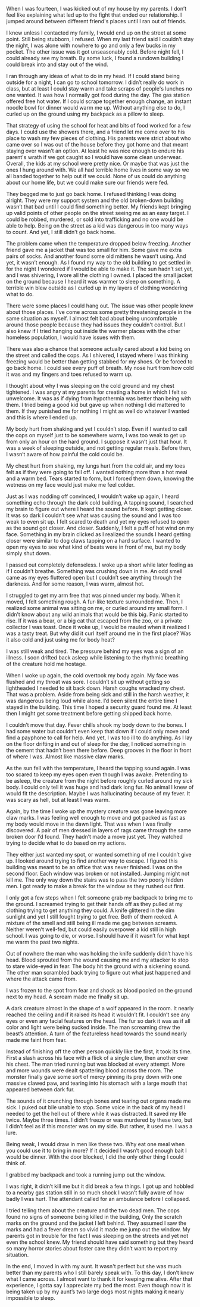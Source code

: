 When I was fourteen, I was kicked out of my house by my parents. I don’t feel like explaining what led up to the fight that ended our relationship. I jumped around between different friend's places until I ran out of friends.   

I knew unless I contacted my family, I would end up on the street at some point. Still being stubborn, I refused. When my last friend said I couldn’t stay the night, I was alone with nowhere to go and only a few bucks in my pocket. The other issue was it got unseasonably cold. Before night fell, I could already see my breath. By some luck, I found a rundown building I could break into and stay out of the wind.  

I ran through any ideas of what to do in my head. If I could stand being outside for a night, I can go to school tomorrow. I didn’t really do work in class, but at least I could stay warm and take scraps of people's lunches no one wanted. It was how I normally got food during the day. The gas station offered free hot water. If I could scrape together enough change, an instant noodle bowl for dinner would warm me up. Without anything else to do, I curled up on the ground using my backpack as a pillow to sleep.  

That strategy of using the school for heat and bits of food worked for a few days. I could use the showers there, and a friend let me come over to his place to wash my few pieces of clothing. His parents were strict about who came over so I was out of the house before they got home and that meant staying over wasn’t an option. At least he was nice enough to endure his parent's wrath if we got caught so I would have some clean underwear.  Overall, the kids at my school were pretty nice. Or maybe that was just the ones I hung around with. We all had terrible home lives in some way so we all banded together to help out if we could. None of us could do anything about our home life, but we could make sure our friends were fed.  

They begged me to just go back home. I refused thinking I was doing alright. They were my support system and the old broken-down building wasn’t that bad until I could find something better. My friends kept bringing up valid points of other people on the street seeing me as an easy target. I could be robbed, murdered, or sold into trafficking and no one would be able to help. Being on the street as a kid was dangerous in too many ways to count. And yet, I still didn’t go back home.  

The problem came when the temperature dropped below freezing. Another friend gave me a jacket that was too small for him. Some gave me extra pairs of socks. And another found some old mittens he wasn’t using. And yet, it wasn’t enough. As I found my way to the old building to get settled in for the night I wondered if I would be able to make it. The sun hadn’t set yet, and I was shivering, I wore all the clothing I owned. I placed the small jacket on the ground because I heard it was warmer to sleep on something. A terrible win blew outside as I curled up in my layers of clothing wondering what to do.   

There were some places I could hang out. The issue was other people knew about those places. I’ve come across some pretty threatening people in the same situation as myself. I almost felt bad about being uncomfortable around those people because they had issues they couldn't control. But I also knew if I tried hanging out inside the warmer places with the other homeless population, I would have issues with them.  

There was also a chance that someone actually cared about a kid being on the street and called the cops. As I shivered, I stayed where I was thinking freezing would be better than getting stabbed for my shoes. Or be forced to go back home. I could see every puff of breath. My nose hurt from how cold it was and my fingers and toes refused to warm up.  

I thought about why I was sleeping on the cold ground and my chest tightened. I was angry at my parents for creating a home in which I felt so unwelcome. It was as if dying from hypothermia was better than being with them. I tried being a good kid but gave up when nothing I did mattered to them. If they punished me for nothing I might as well do whatever I wanted and this is where I ended up.  

My body hurt from shaking and yet I couldn’t stop. Even if I wanted to call the cops on myself just to be somewhere warm, I was too weak to get up from only an hour on the hard ground. I suppose it wasn’t just that hour. It was a week of sleeping outside, and not getting regular meals. Before then, I wasn’t aware of how painful the cold could be.   

My chest hurt from shaking, my lungs hurt from the cold air, and my toes felt as if they were going to fall off. I wanted nothing more than a hot meal and a warm bed. Tears started to form, but I forced them down, knowing the wetness on my face would just make me feel colder.   

Just as I was nodding off convinced, I wouldn’t wake up again, I heard something echo through the dark cold building, A tapping sound, I searched my brain to figure out where I heard the sound before. It kept getting closer. It was so dark I couldn’t see what was causing the sound and I was too weak to even sit up. I felt scared to death and yet my eyes refused to open as the sound got closer. And closer. Suddenly, I felt a puff of hot wind on my face. Something in my brain clicked as I realized the sounds I heard getting closer were similar to dog claws tapping on a hard surface. I wanted to open my eyes to see what kind of beats were in front of me, but my body simply shut down.   

I passed out completely defenseless. I woke up a short while later feeling as if I couldn’t breathe. Something was crushing down in me. An odd smell came as my eyes fluttered open but I couldn’t see anything through the darkness. And for some reason, I was warm, almost hot.  

I struggled to get my arm free that was pinned under my body. When it moved, I felt something rough. A fur-like texture surrounded me. Then, I realized some animal was sitting on me, or curled around my small form. I didn’t know about any wild animals that would be this big. Panic started to rise. If it was a bear, or a big cat that escaped from the zoo, or a private collector I was toast. Once it woke up, I would be mauled when it realized I was a tasty treat. But why did it curl itself around me in the first place? Was it also cold and just using me for body heat?  

I was still weak and tired. The pressure behind my eyes was a sign of an illness. I soon drifted back asleep while listening to the rhythmic breathing of the creature hold me hostage.  

When I woke up again, the cold overtook my body again. My face was flushed and my throat was sore. I couldn’t sit up without getting so lightheaded I needed to sit back down. Harsh coughs wracked my chest. That was a problem. Aside from being sick and still in the harsh weather, it was dangerous being loud while alone. I’d been silent the entire time I stayed in the building. This time I hoped a security guard found me. At least then I might get some treatment before getting shipped back home.  

I couldn’t move that day. Fever chills shook my body down to the bones. I had some water but couldn’t even keep that down if I could only move and find a payphone to call for help. And yet, I was too ill to do anything. As I lay on the floor drifting in and out of sleep for the day, I noticed something in the cement that hadn’t been there before. Deep grooves in the floor in front of where I was. Almost like massive claw marks.  

As the sun fell with the temperature, I heard the tapping sound again. I was too scared to keep my eyes open even though I was awake. Pretending to be asleep, the creature from the night before roughly curled around my sick body. I could only tell it was huge and had dark long fur. No animal I knew of would fit the description. Maybe I was hallucinating because of my fever. It was scary as hell, but at least I was warm.  

Again, by the time I woke up the mystery creature was gone leaving more claw marks. I was feeling well enough to move and got packed as fast as my body would move in the dawn light. That was when I was finally discovered. A pair of men dressed in layers of rags came through the same broken door I’d found. They hadn’t made a move just yet. They watched trying to decide what to do based on my actions.   

They either just wanted my spot, or wanted something of me I couldn’t give up. I looked around trying to find another way to escape. I figured this building was meant to be an office that was never finished. I was on the second floor. Each window was broken or not installed. Jumping might not kill me. The only way down the stairs was to pass the two poorly hidden men. I got ready to make a break for the window as they rushed out first.   

I only got a few steps when I felt someone grab my backpack to bring me to the ground. I screamed trying to get their hands off as they pulled at my clothing trying to get anything they could. A knife glittered in the dim sunlight and yet I still fought trying to get free. Both of them reeked. A mixture of the smell and still being ill made me gag between screams. Neither weren’t well-fed, but could easily overpower a kid still in high school. I was going to die, or worse. I should have if it wasn’t for what kept me warm the past two nights.  

Out of nowhere the man who was holding the knife suddenly didn’t have his head. Blood sprouted from the wound causing me and my attacker to stop to stare wide-eyed in fear. The body hit the ground with a sickening sound. The other man scrambled back trying to figure out what just happened and where the attack came from.   

I was frozen to the spot from fear and shock as blood pooled on the ground next to my head. A scream made me finally sit up.  

A dark creature almost in the shape of a wolf appeared in the room. It nearly reached the ceiling and if it raised its head it wouldn’t fit. I couldn’t see any eyes or even any facial features on the head. The fur so dark it was as if all color and light were being sucked inside. The man screaming drew the beast’s attention. A turn of the featureless head towards the sound nearly made me faint from fear.  

Instead of finishing off the other person quickly like the first, it took its time. First a slash across his face with a flick of a single claw, then another over his chest. The man tried running but was blocked at every attempt. More and more wounds were dealt spattering blood across the room. The monster finally gave some sort of mercy pinning its prey down with one massive clawed paw, and tearing into his stomach with a large mouth that appeared between dark fur.   

The sounds of it crunching through bones and tearing out organs made me sick. I puked out bile unable to stop. Some voice in the back of my head I needed to get the hell out of there while it was distracted. It saved my life twice. Maybe three times. I didn’t freeze or was murdered by these two, but I didn’t feel as if this monster was on my side. But rather, it used me. I was a lure.  

Being weak, I would draw in men like these two. Why eat one meal when you could use it to bring in more? If it decided I wasn’t good enough bait I would be dinner. With the door blocked, I did the only other thing I could think of.  

I grabbed my backpack and took a running jump out the window.   

I was right, it didn’t kill me but it did break a few things. I got up and hobbled to a nearby gas station still in so much shock I wasn’t fully aware of how badly I was hurt. The attendant called for an ambulance before I collapsed.  

I tried telling them about the creature and the two dead men. The cops found no signs of someone being killed in the building, Only the scratch marks on the ground and the jacket I left behind. They assumed I saw the marks and had a fever dream so vivid it made me jump out the window. My parents got in trouble for the fact I was sleeping on the streets and yet not even the school knew. My friend should have said something but they heard so many horror stories about foster care they didn’t want to report my situation.   

In the end, I moved in with my aunt. It wasn't perfect but she was much better than my parents who I still barely speak with. To this day, I don’t know what I came across. I almost want to thank it for keeping me alive. After that experience, I gotta say I appreciate my bed the most. Even though now it is being taken up by my aunt’s two large dogs most nights making it nearly impossible to sleep.   